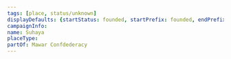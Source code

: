 ```yaml
---
tags: [place, status/unknown]
displayDefaults: {startStatus: founded, startPrefix: founded, endPrefix: destroyed, endStatus: destroyed}
campaignInfo:
name: Suhaya
placeType:
partOf: Mawar Confdederacy
---
```

